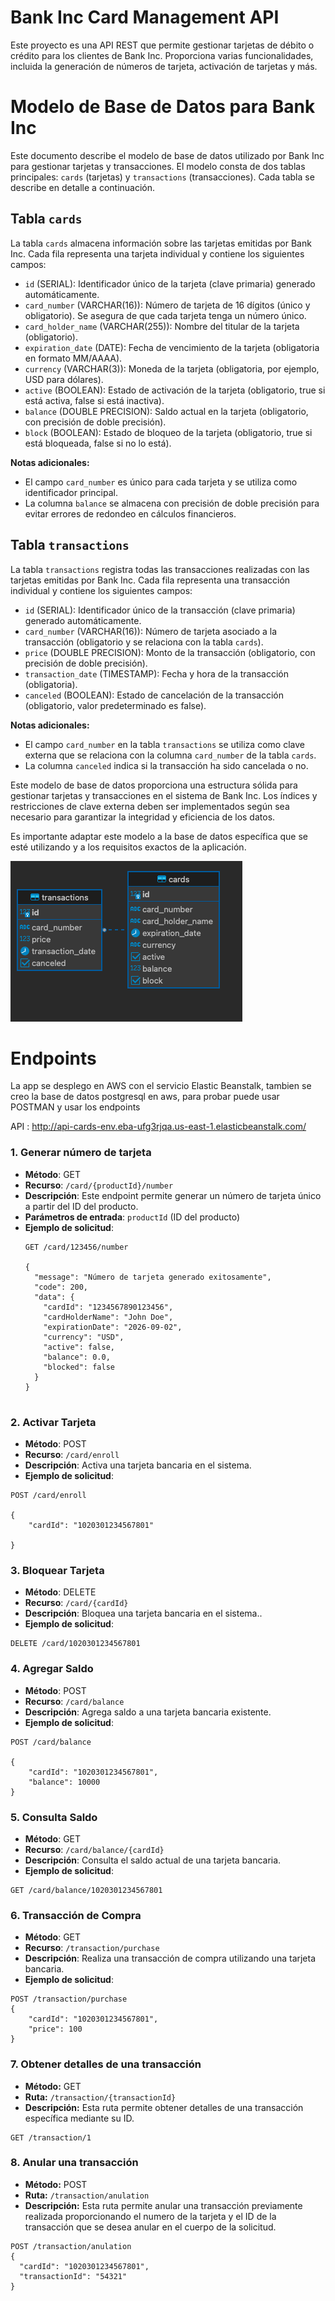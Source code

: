 # Bank Inc Card Management API

Este proyecto es una API REST que permite gestionar tarjetas de débito o crédito para los clientes de Bank Inc. Proporciona varias funcionalidades, incluida la generación de números de tarjeta, activación de tarjetas y más.

# Modelo de Base de Datos para Bank Inc

Este documento describe el modelo de base de datos utilizado por Bank Inc para gestionar tarjetas y transacciones. El modelo consta de dos tablas principales: `cards` (tarjetas) y `transactions` (transacciones). Cada tabla se describe en detalle a continuación.

## Tabla `cards`

La tabla `cards` almacena información sobre las tarjetas emitidas por Bank Inc. Cada fila representa una tarjeta individual y contiene los siguientes campos:

- `id` (SERIAL): Identificador único de la tarjeta (clave primaria) generado automáticamente.
- `card_number` (VARCHAR(16)): Número de tarjeta de 16 dígitos (único y obligatorio). Se asegura de que cada tarjeta tenga un número único.
- `card_holder_name` (VARCHAR(255)): Nombre del titular de la tarjeta (obligatorio).
- `expiration_date` (DATE): Fecha de vencimiento de la tarjeta (obligatoria en formato MM/AAAA).
- `currency` (VARCHAR(3)): Moneda de la tarjeta (obligatoria, por ejemplo, USD para dólares).
- `active` (BOOLEAN): Estado de activación de la tarjeta (obligatorio, true si está activa, false si está inactiva).
- `balance` (DOUBLE PRECISION): Saldo actual en la tarjeta (obligatorio, con precisión de doble precisión).
- `block` (BOOLEAN): Estado de bloqueo de la tarjeta (obligatorio, true si está bloqueada, false si no lo está).

**Notas adicionales:**

- El campo `card_number` es único para cada tarjeta y se utiliza como identificador principal.
- La columna `balance` se almacena con precisión de doble precisión para evitar errores de redondeo en cálculos financieros.

## Tabla `transactions`

La tabla `transactions` registra todas las transacciones realizadas con las tarjetas emitidas por Bank Inc. Cada fila representa una transacción individual y contiene los siguientes campos:

- `id` (SERIAL): Identificador único de la transacción (clave primaria) generado automáticamente.
- `card_number` (VARCHAR(16)): Número de tarjeta asociado a la transacción (obligatorio y se relaciona con la tabla `cards`).
- `price` (DOUBLE PRECISION): Monto de la transacción (obligatorio, con precisión de doble precisión).
- `transaction_date` (TIMESTAMP): Fecha y hora de la transacción (obligatoria).
- `canceled` (BOOLEAN): Estado de cancelación de la transacción (obligatorio, valor predeterminado es false).

**Notas adicionales:**

- El campo `card_number` en la tabla `transactions` se utiliza como clave externa que se relaciona con la columna `card_number` de la tabla `cards`.
- La columna `canceled` indica si la transacción ha sido cancelada o no.

Este modelo de base de datos proporciona una estructura sólida para gestionar tarjetas y transacciones en el sistema de Bank Inc. Los índices y restricciones de clave externa deben ser implementados según sea necesario para garantizar la integridad y eficiencia de los datos.

Es importante adaptar este modelo a la base de datos específica que se esté utilizando y a los requisitos exactos de la aplicación.

![f](modelo.png)



# Endpoints

La app se desplego en AWS con el servicio Elastic Beanstalk, tambien se creo la base de datos postgresql en aws, para probar puede usar POSTMAN y usar los endpoints

API : http://api-cards-env.eba-ufg3rjqa.us-east-1.elasticbeanstalk.com/
### 1. Generar número de tarjeta

- **Método**: GET
- **Recurso**: `/card/{productId}/number`
- **Descripción**: Este endpoint permite generar un número de tarjeta único a partir del ID del producto.
- **Parámetros de entrada**: `productId` (ID del producto)
- **Ejemplo de solicitud**:
  ```http
  GET /card/123456/number

  {
    "message": "Número de tarjeta generado exitosamente",
    "code": 200,
    "data": {
      "cardId": "1234567890123456",
      "cardHolderName": "John Doe",
      "expirationDate": "2026-09-02",
      "currency": "USD",
      "active": false,
      "balance": 0.0,
      "blocked": false
    }
  }


### 2. Activar Tarjeta
- **Método**: POST
- **Recurso**: `/card/enroll`
- **Descripción**: Activa una tarjeta bancaria en el sistema.
- **Ejemplo de solicitud**:
```http
POST /card/enroll

{
    "cardId": "1020301234567801"

}

```
### 3. Bloquear Tarjeta
- **Método**: DELETE
- **Recurso**: `/card/{cardId}`
- **Descripción**: Bloquea una tarjeta bancaria en el sistema..
- **Ejemplo de solicitud**:
```http
DELETE /card/1020301234567801

```
### 4. Agregar Saldo
- **Método**: POST
- **Recurso**: `/card/balance`
- **Descripción**: Agrega saldo a una tarjeta bancaria existente.
- **Ejemplo de solicitud**:
```http
POST /card/balance

{
    "cardId": "1020301234567801",
    "balance": 10000
}
```
### 5. Consulta Saldo
- **Método**: GET
- **Recurso**: `/card/balance/{cardId}`
- **Descripción**: Consulta el saldo actual de una tarjeta bancaria.
- **Ejemplo de solicitud**:
```http
GET /card/balance/1020301234567801

```
### 6. Transacción de Compra
- **Método**: GET
- **Recurso**: `/transaction/purchase`
- **Descripción**: Realiza una transacción de compra utilizando una tarjeta bancaria.
- **Ejemplo de solicitud**:
```http
POST /transaction/purchase
{
    "cardId": "1020301234567801",
    "price": 100
}

```
### 7. Obtener detalles de una transacción
- **Método:** GET
- **Ruta:** `/transaction/{transactionId}`
- **Descripción:** Esta ruta permite obtener detalles de una transacción específica mediante su ID.
```http
GET /transaction/1

```

### 8. Anular una transacción
- **Método:** POST
- **Ruta:** `/transaction/anulation`
- **Descripción:** Esta ruta permite anular una transacción previamente realizada proporcionando el numero de la tarjeta y el ID de la transacción que se desea anular en el cuerpo de la solicitud.
```http
POST /transaction/anulation
{
  "cardId": "1020301234567801",
  "transactionId": "54321"
}

